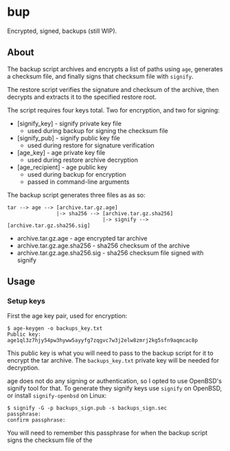# bup
Encrypted, signed, backups (still WIP).

## About

The backup script archives and encrypts a list of paths using `age`, generates a checksum file, and finally signs that checksum file with `signify`.

The restore script verifies the signature and checksum of the archive, then decrypts and extracts it to the specified restore root.

The script requires four keys total. Two for encryption, and two for signing:

- [signify_key] - signify private key file
   - used during backup for signing the checksum file
- [signify_pub] - signify public key file
   - used during restore for signature verification
- [age_key] - age private key file 
   - used during restore archive decryption
- [age_recipient] - age public key 
   - used during backup for encryption
   - passed in command-line arguments

The backup script generates three files as as so:

	tar --> age --> [archive.tar.gz.age]
	                |-> sha256 --> [archive.tar.gz.sha256]
	                               |-> signify --> [archive.tar.gz.sha256.sig]
- archive.tar.gz.age            - age encrypted tar archive
- archive.tar.gz.age.sha256     - sha256 checksum of the archive
- archive.tar.gz.age.sha256.sig - sha256 checksum file signed with signify

## Usage

### Setup keys

First the age key pair, used for encryption:

	$ age-keygen -o backups_key.txt
	Public key: age1ql3z7hjy54pw3hyww5ayyfg7zqgvc7w3j2elw8zmrj2kg5sfn9aqmcac8p
This public key is what you will need to pass to the backup script for it to encrypt the tar archive. The `backups_key.txt` private key will be needed for decryption.

age does not do any signing or authentication, so I opted to use OpenBSD's signify tool for that. To generate they signify keys use `signify` on OpenBSD, or install `signify-openbsd` on Linux:

	$ signify -G -p backups_sign.pub -s backups_sign.sec
	passphrase:
	confirm passphrase:

You will need to remember this passphrase for when the backup script signs the checksum file of the 
